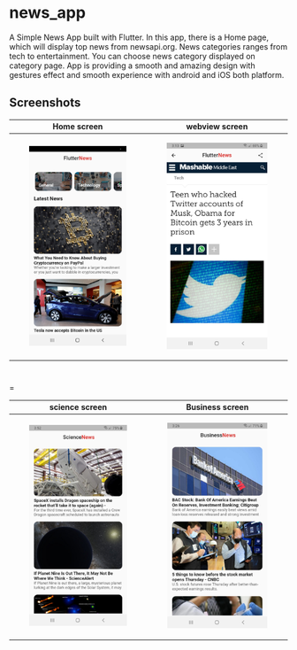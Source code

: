 # news_app

A Simple News App built with Flutter. In this app, there is a Home page, which will display top news from newsapi.org. News categories ranges from tech to entertainment. You can choose news category displayed on category page. App is providing a smooth and amazing design with gestures effect and smooth experience with android and iOS both platform.

## Screenshots




| Home screen     | webview screen |
| -------------- | -------------- |
| <p align="center"> <img src="screenshots/newsHome.jpg" width="75%"> </p> | <p align="center"> <img src="screenshots/webView.jpg" width="75%"> </p> |




#
#
=


| science screen   | Business screen      |
| -------------- | -------------- |
| <p align="center"> <img src="screenshots/scienceCategory.jpg" width="75%"> </p> | <p align="center"> <img src="screenshots/businessCategory.jpg" width="75%"> </p> |
